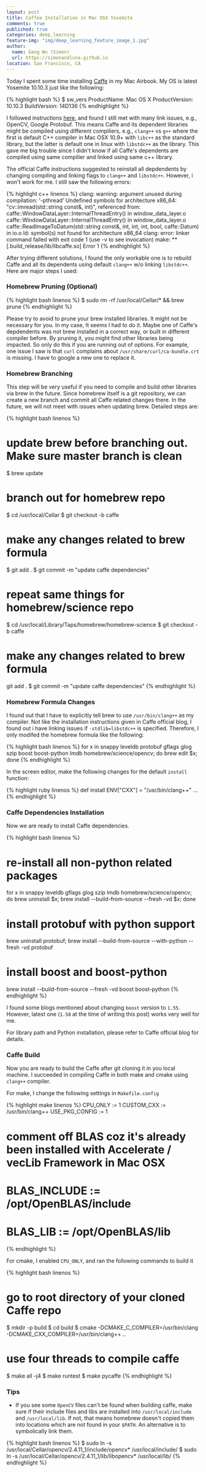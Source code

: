 ```yaml
---
layout: post
title: Caffee Installation in Mac OSX Yosemite
comments: true
published: true
categories: deep_learning
feature-img: "img/deep_learning_feature_image_1.jpg"
author:
  name: Gang Wu (Simon)
  url: https://simonandluna.github.io
location: San Francisco, CA
---
```


Today I spent some time installing [Caffe](http://caffe.berkeleyvision.org/installation.html) in my Mac Airbook. My OS is latest Yosemite 10.10.3 just like the following:

{% highlight bash %}
$ sw_vers
ProductName:    Mac OS X
ProductVersion: 10.10.3
BuildVersion:   14D136
{% endhighlight %}

I followed instructions [here](http://caffe.berkeleyvision.org/install_osx.html), and found I still met with many link issues, e.g., OpenCV, Google Protobuf. This means Caffe and its dependent libraries might be compiled using different compiliers, e.g., `clang++` vs `g++` where the first is default C++ compiler in Mac OSX 10.9+ with `libc++` as the standard library, but the latter is default one in linux with `libstdc++` as the library. This gave me big trouble since I didn't know if all Caffe's dependents are compiled using same compilier and linked using same c++ library.

The official Caffe instructions suggested to reinstall all depdendents by changing compiling and linking flags to `clang++` and `libstdc++`. However, i won't work for me. I still saw the following errors:

{% highlight c++ linenos %}
clang: warning: argument unused during compilation: '-pthread'
Undefined symbols for architecture x86_64:
"cv::imread(std::string const&, int)", referenced from:
caffe::WindowDataLayer::InternalThreadEntry() in window_data_layer.o
caffe::WindowDataLayer::InternalThreadEntry() in window_data_layer.o
caffe::ReadImageToDatum(std::string const&, int, int, int, bool, caffe::Datum) in io.o
ld: symbol(s) not found for architecture x86_64
clang: error: linker command failed with exit code 1 (use -v to see invocation)
make: ** [.build_release/lib/libcaffe.so] Error 1
{% endhighlight %}


After trying different solutions, I found the only workable one is to rebuild Caffe and all its dependents using default `clang++` w/o linking `libstdc++`. Here are major steps I used:

### Homebrew Pruning (Optional)

{% highlight bash linenos %}
$ sudo rm -rf /usr/local/Cellar/* && brew prune
{% endhighlight %}

Please try to avoid to prune your brew installed libraries. It might not be necessary for you. In my case, It seems I had to do it. Maybe one of Caffe's depdendents was not brew installed in a correct way, or built in different compiler before. By pruning it, you might find other libraries being impacted. So only do this if you are running out of options. For example, one issue I saw is that `curl` complains about `/usr/share/curl/ca-bundle.crt` is missing. I have to google a new one to replace it.

### Homebrew Branching
This step will be very useful if you need to compile and build other libraries via brew in the future. Since homebrew itself is a git repository, we can create a new branch and commit all Caffe related changes there. In the future, we will not meet with issues when updating brew. Detailed steps are:

{% highlight bash linenos %}
# update brew before branching out. Make sure master branch is clean
$ brew update
# branch out for homebrew repo
$ cd /usr/local/Cellar
$ git checkout -b caffe
# make any changes related to brew formula
$ git add .
$ git commit -m "update caffe dependencies"
# repeat same things for homebrew/science repo
$ cd /usr/local/Library/Taps/homebrew/homebrew-science
$ git checkout -b caffe
# make any changes related to brew formula
git add .
$ git commit -m "update caffe dependencies"
{% endhighlight %}

### Homebrew Formula Changes
I found out that I have to explicitly tell brew to use `/usr/bin/clang++` as my compiler. Not like the installation instructions given in Caffe official blog, I found out i have linking issues if `-stdlib=libstdc++` is specified. Therefore, I only modifed the homebrew formula like the following:

{% highlight bash linenos %}
for x in snappy leveldb protobuf gflags glog szip boost boost-python lmdb homebrew/science/opencv; do brew edit $x; done
{% endhighlight %}

In the screen editor, make the following changes for the default `install` function:

{% highlight ruby linenos %}
def install
      ENV["CXX"] = "/usr/bin/clang++"
      ...
{% endhighlight %}

### Caffe Dependencies Installation
Now we are ready to install Caffe dependencies.

{% highlight bash linenos %}
# re-install all non-python related packages
for x in snappy leveldb gflags glog szip lmdb homebrew/science/opencv; do brew uninstall $x; brew install --build-from-source --fresh -vd $x; done
# install protobuf with python support
brew uninstall protobuf; brew install --build-from-source --with-python --fresh -vd protobuf
# install boost and boost-python
brew install --build-from-source --fresh -vd boost boost-python
{% endhighlight %}

I found some blogs mentioned about changing `boost` version to `1.55`. However, latest one (`1.58` at the time of writing this post) works very well for me.

For library path and Python installation, please refer to Caffe official blog for details.

### Caffe Build
Now you are ready to build the Caffe after git cloning it in you local machine. I succeeded in compiling Caffe in both make and cmake using `clang++` compiler.

For make, I change the following settings in `Makefile.config`

{% highlight make linenos %}
CPU_ONLY := 1
CUSTOM_CXX := /usr/bin/clang++
USE_PKG_CONFIG := 1
# comment off BLAS coz it's already been installed with Accelerate / vecLib Framework in Mac OSX 
# BLAS_INCLUDE := /opt/OpenBLAS/include
# BLAS_LIB := /opt/OpenBLAS/lib
{% endhighlight %}

For cmake, I enabled `CPU_ONLY`, and ran the following commands to build it

{% highlight bash linenos %}
# go to root directory of your cloned Caffe repo
$ mkdir -p build
$ cd build
$ cmake -DCMAKE_C_COMPILER=/usr/bin/clang -DCMAKE_CXX_COMPILER=/usr/bin/clang++ ..
# use four threads to compile caffe
$ make all -j4
$ make runtest
$ make pycaffe
{% endhighlight %}

### Tips

- If you see some `OpenCV` files can't be found when building caffe, make sure if their include files and libs are installed into `/usr/local/include` and `/usr/local/lib`. If not, that means homebrew doesn't copied them into locations which are not found in your `$PATH`. An alternative is to symbolically link them.

{% highlight bash linenos %}
$ sudo ln -s /usr/local/Cellar/opencv/2.4.11_1/include/opencv* /usr/local/include/
$ sudo ln -s /usr/local/Cellar/opencv/2.4.11_1/lib/libopencv* /usr/local/lib/ 
{% endhighlight %}

